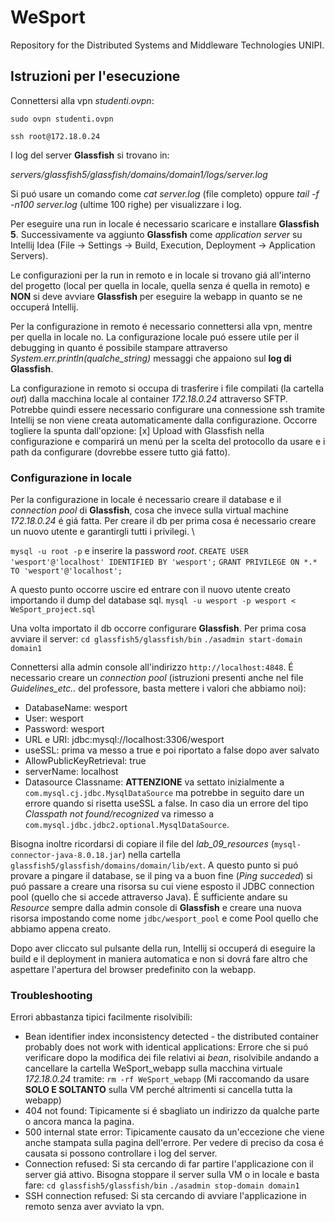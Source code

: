 # WeSport
Repository for the Distributed Systems and Middleware Technologies UNIPI.

## Istruzioni per l'esecuzione

Connettersi alla vpn _studenti.ovpn_:

`sudo ovpn studenti.ovpn`

`ssh root@172.18.0.24`

I log del server **Glassfish** si trovano in:

*servers/glassfish5/glassfish/domains/domain1/logs/server.log*

Si puó usare un comando come *cat server.log* (file completo) oppure *tail -f -n100 server.log* (ultime 100 righe) per visualizzare i log.

Per eseguire una run in locale é necessario scaricare e installare **Glassfish 5**. Successivamente va aggiunto **Glassfish** come *application server*
su Intellij Idea (File -> Settings -> Build, Execution, Deployment -> Application Servers).

Le configurazioni per la run in remoto e in locale si trovano giá all'interno del progetto (local per quella in locale, quella senza é quella in remoto) 
e **NON** si deve avviare **Glassfish** per eseguire la webapp in quanto se ne occuperá Intellij.

Per la configurazione in remoto é necessario connettersi alla vpn, mentre per quella in locale no. La configurazione locale puó essere utile per il debugging
in quanto é possibile stampare attraverso *System.err.println(qualche_string)* messaggi che appaiono sul **log di Glassfish**.

La configurazione in remoto si occupa di trasferire i file compilati (la cartella *out*) dalla macchina locale al container *172.18.0.24* attraverso SFTP. 
Potrebbe quindi essere necessario configurare una connessione ssh tramite Intellij se non viene creata automaticamente dalla configurazione. 
Occorre togliere la spunta dall'opzione:
[x] Upload with Glassfish 
nella configurazione e comparirá un menú per la scelta del protocollo da usare e i path da configurare (dovrebbe essere tutto giá fatto).

### Configurazione in locale

Per la configurazione in locale é necessario creare il database e il *connection pool* di **Glassfish**, cosa che invece sulla virtual machine *172.18.0.24* é giá fatta. Per creare il db per prima cosa é necessario creare un nuovo utente e garantirgli tutti i privilegi. \\

`mysql -u root -p` 
e inserire la password *root*.
`CREATE USER 'wesport'@'localhost' IDENTIFIED BY 'wesport';`
`GRANT PRIVILEGE ON *.* TO 'wesport'@'localhost';`

A questo punto occorre uscire ed entrare con il nuovo utente creato importando il dump del database sql.
`mysql -u wesport -p wesport < WeSport_project.sql`

Una volta importato il db occorre configurare **Glassfish**.
Per prima cosa avviare il server:
`cd glassfish5/glassfish/bin`
`./asadmin start-domain domain1`

Connettersi alla admin console all'indirizzo `http://localhost:4848`.
É necessario creare un *connection pool* (istruzioni presenti anche nel file *Guidelines_etc..* del professore, basta mettere i valori che abbiamo noi):
- DatabaseName: wesport
- User: wesport
- Password: wesport
- URL e URI: jdbc:mysql://localhost:3306/wesport
- useSSL: prima va messo a true e poi riportato a false dopo aver salvato
- AllowPublicKeyRetrieval: true
- serverName: localhost
- Datasource Classname: **ATTENZIONE** va settato inizialmente a `com.mysql.cj.jdbc.MysqlDataSource` ma potrebbe in seguito dare un errore quando si risetta useSSL a false. In caso dia un errore del tipo *Classpath not found/recognized* va rimesso a `com.mysql.jdbc.jdbc2.optional.MysqlDataSource`.

Bisogna inoltre ricordarsi di copiare il file del *lab_09_resources* (`mysql-connector-java-8.0.18.jar`) nella cartella `glassfish5/glassfish/domains/domain/lib/ext`.
A questo punto si puó provare a pingare il database, se il ping va a buon fine (*Ping succeded*) si puó passare a creare una risorsa su cui viene esposto il JDBC connection pool (quello che si accede attraverso Java). É sufficiente andare su *Resource* sempre dalla admin console di **Glassfish** e creare una nuova risorsa impostando come nome `jdbc/wesport_pool` e come Pool quello che abbiamo appena creato.

Dopo aver cliccato sul pulsante della run, Intellij si occuperá di eseguire la build e il deployment in maniera automatica e non si dovrá fare altro che aspettare
l'apertura del browser predefinito con la webapp.

### Troubleshooting

Errori abbastanza tipici facilmente risolvibili:

- Bean identifier index inconsistency detected - the distributed container probably does not work with identical applications:
    Errore che si puó verificare dopo la modifica dei file relativi ai *bean*, risolvibile andando a cancellare la cartella WeSport_webapp sulla macchina virtuale 
    *172.18.0.24* tramite:
    `rm -rf WeSport_webapp`
    (Mi raccomando da usare **SOLO E SOLTANTO** sulla VM perché altrimenti si cancella tutta la webapp)
- 404 not found: 
    Tipicamente si é sbagliato un indirizzo da qualche parte o ancora manca la pagina.
- 500 internal state error:
    Tipicamente causato da un'eccezione che viene anche stampata sulla pagina dell'errore. Per vedere di preciso da cosa é causata si possono controllare i log del server.
- Connection refused: 
    Si sta cercando di far partire l'applicazione con il server giá attivo. Bisogna stoppare il server sulla VM o in locale e basta fare:
    `cd glassfish5/glassfish/bin`
    `./asadmin stop-domain domain1`
- SSH connection refused:
    Si sta cercando di avviare l'applicazione in remoto senza aver avviato la vpn.